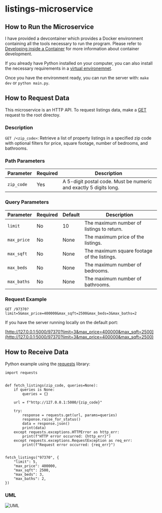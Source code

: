 # listings-microservice

## How to Run the Microservice

I have provided a devcontainer which provides a Docker environment containing all the tools necessary to run the program. Please refer to [Developing inside a Container](https://code.visualstudio.com/docs/devcontainers/containers) for more information about container development.

If you already have Python installed on your computer, you can also install the necessary requirements in a [virtual environemnet](https://docs.python.org/3/tutorial/venv.html).

Once you have the environment ready, you can run the server with: `make dev` or `python main.py`.

## How to Request Data

This microservice is an HTTP API. To request listings data, make a [GET](https://developer.mozilla.org/en-US/docs/Web/HTTP/Methods/GET) request to the root directoy.

### Description
`GET /<zip_code>`: Retrieve a list of property listings in a specified zip code with optional filters for price, square footage, number of bedrooms, and bathrooms.

### Path Parameters
| Parameter  | Required | Description                                      |
|------------|----------|--------------------------------------------------|
| `zip_code` | Yes      | A 5-digit postal code. Must be numeric and exactly 5 digits long. |


### Query Parameters
| Parameter   | Required | Default | Description                         |
|-------------|----------|---------|-------------------------------------|
| `limit`     | No       | 10      | The maximum number of listings to return. |
| `max_price` | No       | None    | The maximum price of the listings.  |
| `max_sqft`  | No       | None    | The maximum square footage of the listings. |
| `max_beds`  | No       | None    | The maximum number of bedrooms.     |
| `max_baths` | No       | None    | The maximum number of bathrooms.    |

### Request Example
```http
GET /97370?limit=5&max_price=400000&max_sqft=2500&max_beds=3&max_baths=2
```

If you have the server running locally on the default port:

[http://127.0.0.1:5000/97370?limit=3&max_price=400000&max_sqft=2500](http://127.0.0.1:5000/97370?limit=3&max_price=400000&max_sqft=2500)

## How to Receive Data

Python example using the [requests](https://pypi.org/project/requests/) library:

```
import requests


def fetch_listings(zip_code, queries=None):
    if queries is None:
        queries = {}

    url = f"http://127.0.0.1:5000/{zip_code}"

    try:
        response = requests.get(url, params=queries)
        response.raise_for_status()
        data = response.json()
        print(data)
    except requests.exceptions.HTTPError as http_err:
        print(f"HTTP error occurred: {http_err}")
    except requests.exceptions.RequestException as req_err:
        print(f"Request error occurred: {req_err}")


fetch_listings("97370", {
    "limit": 5,
    "max_price": 400000,
    "max_sqft": 2500,
    "max_beds": 3,
    "max_baths": 2,
})

```

### UML

![UML](https://kroki.io/mermaid/svg/eNqFkMFKA0EQRO_5ij4q6OYusiIqkoMaNHiVYbeiDZPtsWYSiV9vu4uJkgX7MjTUq6rpjPc1ugbXGl4ZVhPxuYqKrpzW9Z02tAxutMGZ3N4sZHr-qemlsRb1RVVVvfy36gB6DlHbUCA_3P_IPDBDvBa3koKXQgHzGPeIEIvxcj5z6uFpIfz-TS7yoeXN2W200PbgXnkQR5Q1u-xvTtZ58lGiJbAoshgFpPF4LH6405hDVC9hS9k7DQb35pewDSh_O8yWQ8zJzqtfd46TL8Bvk6E)
